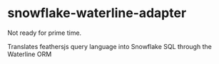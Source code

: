 # snowflake-waterline-adapter

Not ready for prime time.

Translates feathersjs query language into Snowflake SQL through the Waterline ORM

